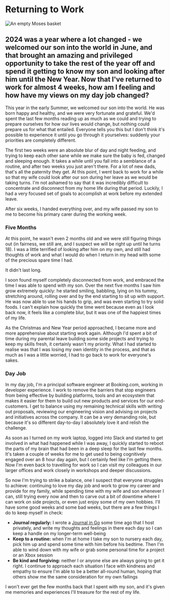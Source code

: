 # Returning to Work

![An empty Moses basket](/static/moses-basket.jpg)

## 2024 was a year where a lot changed - we welcomed our son into the world in June, and that brought an amazing and privileged opportunity to take the rest of the year off and spend it getting to know my son and looking after him until the New Year. Now that I've returned to work for almost 4 weeks, how am I feeling and how have my views on my day job changed?

This year in the early Summer, we welcomed our son into the world. He was born happy and healthy, and we were very fortunate and grateful. We'd spent the last few months reading up as much as we could and trying to prepare ourselves for how our lives would change, but nothing could prepare us for what that entailed. Everyone tells you this but I don't think it's possible to experience it until you go through it yourselves: suddenly your priorities are completely different.

The first two weeks were an absolute blur of day and night feeding, and trying to keep each other sane while we make sure the baby is fed, changed and sleeping enough. It takes a while until you fall into a semblance of a routine, and after two weeks you just aren't there. For a lot of new dads, that's all the paternity they get. At this point, I went back to work for a while so that my wife could look after our son during her leave as we would be taking turns. I'm not ashamed to say that it was incredibly difficult to concentrate and disconnect from my home life during that period. Luckily, I had a very focused set of goals to accomplish at work before my extended leave.

After six weeks, I handed everything over, and my wife passed my son to me to become his primary carer during the working week.

### Five Months

At this point, he wasn't even 2 months old and we were still figuring things out (in fairness, we still are, and I suspect we will be right up until he turns 18). I was a little terrified of looking after him on my own, and still had thoughts of work and what I would do when I return in my head with some of the precious spare time I had.

It didn't last long.

I soon found myself completely disconnected from work, and embraced the time I was able to spend with my son. Over the next five months I saw him grow extremely quickly: he started smiling, babbling, lying on his tummy, stretching around, rolling over and by the end starting to sit up with support. He was now able to use his hands to grip, and was even starting to try solid foods. I can't explain how quickly the time went because even as I look back now, it feels like a complete blur, but it was one of the happiest times of my life.

As the Christmas and New Year period approached, I became more and more apprehensive about starting work again. Although I'd spent a bit of time during my parental leave building some side projects and trying to keep my skills fresh, it certainly wasn't my priority. What I had started to realise was that I was losing my own identity in the process, and that as much as I was a little worried, I had to go back to work for everyone's sakes.

### Day Job

In my day job, I'm a principal software engineer at Booking.com, working in developer experience. I work to remove the barriers that stop engineers from being effective by building platforms, tools and an ecosystem that makes it easier for them to build out new products and services for our end-customers. I get to balance using my remaining technical skills with writing out proposals, reviewing our engineering vision and advising on projects and initiatives across the company. It can be a very demanding role, but because it's so different day-to-day I absolutely love it and relish the challenge.

As soon as I turned on my work laptop, logged into Slack and started to get involved in what had happened while I was away, I quickly started to reboot the parts of my brain that had been in a deep sleep for the last few months. It's taken a couple of weeks for me to get used to being cognitively engaged over an 8 hour day again, but I certainly feel like I'm getting there. Now I'm even back to travelling for work so I can visit my colleagues in our larger offices and work closely in workshops and deeper discussions.

So now I'm trying to strike a balance, one I suspect that everyone struggles to achieve: continuing to love my day job and work to grow my career and provide for my family, while spending time with my wife and son whenever I can, still trying every now and then to carve out a bit of downtime where I can work on side projects, or even just enjoy some of my own hobbies. I'll have some good weeks and some bad weeks, but there are a few things I do to keep myself in check:

- **Journal regularly:** I wrote a [Journal in Go](https://github.com/jamiefdhurst/journal) some time ago that I host privately, and write my thoughts and feelings in there each day so I can keep a handle on my longer-term well-being
- **Keep to a routine:** when I'm at home I take my son to nursery each day, pick him up and spend some time with him before his bedtime. Then I'm able to wind down with my wife or grab some personal time for a project or an Xbox session
- **Be kind and forgiving:** neither I or anyone else are always going to get it right. I continue to approach each situation I face with kindness and empathy to ensure I'm able to be a better all-round human, hoping that others show me the same consideration for my own failings

I won't ever get the few months back that I spent with my son, and it's given me memories and experiences I'll treasure for the rest of my life.

